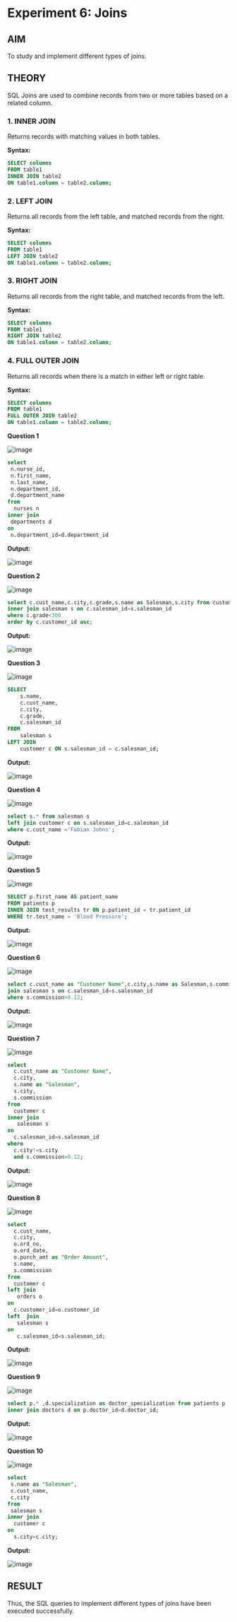 # Experiment 6: Joins

## AIM
To study and implement different types of joins.

## THEORY

SQL Joins are used to combine records from two or more tables based on a related column.

### 1. INNER JOIN
Returns records with matching values in both tables.

**Syntax:**
```sql
SELECT columns
FROM table1
INNER JOIN table2
ON table1.column = table2.column;
```

### 2. LEFT JOIN
Returns all records from the left table, and matched records from the right.

**Syntax:**

```sql
SELECT columns
FROM table1
LEFT JOIN table2
ON table1.column = table2.column;
```
### 3. RIGHT JOIN
Returns all records from the right table, and matched records from the left.

**Syntax:**

```sql
SELECT columns
FROM table1
RIGHT JOIN table2
ON table1.column = table2.column;
```
### 4. FULL OUTER JOIN
Returns all records when there is a match in either left or right table.

**Syntax:**

```sql
SELECT columns
FROM table1
FULL OUTER JOIN table2
ON table1.column = table2.column;
```

**Question 1**

![image](https://github.com/user-attachments/assets/49b29802-c810-445f-9e7f-eec32e3797bd)

```sql
select
 n.nurse_id,
 n.first_name,
 n.last_name,
 n.department_id,
 d.department_name
from
  nurses n
inner join
 departments d
on
 n.department_id=d.department_id

```

**Output:**

![image](https://github.com/user-attachments/assets/fc169cfd-8d27-4cfc-8d92-dd34293462ef)

**Question 2**

![image](https://github.com/user-attachments/assets/a46a4eb5-2ccd-4c46-81a5-1e6998c44f58)

```sql
select c.cust_name,c.city,c.grade,s.name as Salesman,s.city from customer c
inner join salesman s on c.salesman_id=s.salesman_id
where c.grade<300
order by c.customer_id asc;
```

**Output:**

![image](https://github.com/user-attachments/assets/dad3fbc1-b23f-4ab1-a0c8-ea7f28bade28)

**Question 3**

![image](https://github.com/user-attachments/assets/4d2b264a-a818-48f1-a91c-f66b74b2d8a5)

```sql
SELECT 
    s.name,
    c.cust_name,
    c.city,
    c.grade,
    c.salesman_id
FROM 
    salesman s
LEFT JOIN 
    customer c ON s.salesman_id = c.salesman_id;
```

**Output:**

![image](https://github.com/user-attachments/assets/a1214911-c053-422e-ba06-4c184b5d7ff5)

**Question 4**

![image](https://github.com/user-attachments/assets/af68b18f-e7c4-4e1b-bb46-05d3a222fd0c)

```sql
select s.* from salesman s
left join customer c on s.salesman_id=c.salesman_id
where c.cust_name ='Fabian Johns';
```

**Output:**

![image](https://github.com/user-attachments/assets/747bc7a0-1c51-4ae9-86f5-cfc95cdc02ea)

**Question 5**

![image](https://github.com/user-attachments/assets/b4d51d48-3104-4e27-8d13-5fe6916699b8)

```sql
SELECT p.first_name AS patient_name
FROM patients p
INNER JOIN test_results tr ON p.patient_id = tr.patient_id
WHERE tr.test_name = 'Blood Pressure';
```

**Output:**

![image](https://github.com/user-attachments/assets/ae041fd9-72eb-4252-8072-697584ebf4a2)

**Question 6**

![image](https://github.com/user-attachments/assets/c7867636-4fc6-4c15-8f32-0af2bf0fba89)

```sql
select c.cust_name as "Customer Name",c.city,s.name as Salesman,s.commission from customer c
join salesman s on c.salesman_id=s.salesman_id
where s.commission>0.12;
```

**Output:**

![image](https://github.com/user-attachments/assets/02728cab-49ed-45c9-9f3c-ce89dd14376f)

**Question 7**

![image](https://github.com/user-attachments/assets/7a3003aa-8273-4941-93d3-bf5d39544b8d)

```sql
select
  c.cust_name as "Customer Name",
  c.city,
  s.name as "Salesman",
  s.city,
  s.commission
from
  customer c
inner join
   salesman s
on
  c.salesman_id=s.salesman_id
where
  c.city!=s.city
  and s.commission>0.12;
```

**Output:**

![image](https://github.com/user-attachments/assets/3ab593b5-e46e-4098-a762-1efdc15f9d13)

**Question 8**

![image](https://github.com/user-attachments/assets/193a3a8b-1335-4b07-8ad7-93c95854bbf3)

```sql
select
  c.cust_name,
  c.city,
  o.ord_no,
  o.ord_date,
  o.purch_amt as "Order Amount",
  s.name,
  s.commission
from
  customer c
left join 
   orders o
on
  c.customer_id=o.customer_id
left  join
   salesman s
on
   c.salesman_id=s.salesman_id;
```

**Output:**

![image](https://github.com/user-attachments/assets/6622abed-4475-44db-9426-5b3363365adc)

**Question 9**

![image](https://github.com/user-attachments/assets/611af145-2254-4cd0-84de-c727550f267e)

```sql
select p.* ,d.specialization as doctor_specialization from patients p
inner join doctors d on p.doctor_id=d.doctor_id;
```

**Output:**

![image](https://github.com/user-attachments/assets/1f909086-a729-4f7a-9793-c0080fef8a92)

**Question 10**

![image](https://github.com/user-attachments/assets/4065b691-a6e8-4ea4-aa04-f0b61c001dad)

```sql
select 
 s.name as "Salesman",
 c.cust_name,
 c.city
from
 salesman s
inner join 
  customer c
on
  s.city=c.city;
```

**Output:**

![image](https://github.com/user-attachments/assets/9e1448a1-2e36-47e6-8118-3326a866fd80)

## RESULT
Thus, the SQL queries to implement different types of joins have been executed successfully.
